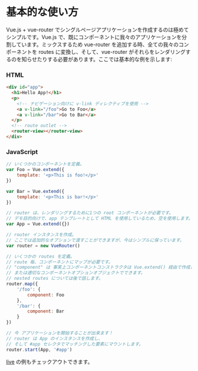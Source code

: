 # 基本的な使い方

Vue.js + vue-router でシングルページアプリケーションを作成するのは極めてシンプルです。Vue.js で、既にコンポーネントに我々のアプリケーションを分割しています。ミックスするため vue-router を追加する時、全ての我々のコンポーネントを routes に変換し、そして、vue-router がそれらをレンダリングするのを知らせたりする必要があります。ここでは基本的な例を示します:

### HTML

``` html
<div id="app">
  <h1>Hello App!</h1>
  <p>
    <!-- ナビゲーション向けに v-link ディレクティブを使用 -->
    <a v-link="/foo">Go to Foo</a>
    <a v-link="/bar">Go to Bar</a>
  </p>
  <!-- route outlet -->
  <router-view></router-view>
</div>
```

### JavaScript

``` js
// いくつかのコンポーネントを定義。
var Foo = Vue.extend({
    template: '<p>This is foo!</p>'
})

var Bar = Vue.extend({
    template: '<p>This is bar!</p>'
})

// router は、レンダリングするために1つの root コンポーネントが必要です。
// デモ目的向けで、app テンプレートとして HTML を使用しているため、空を使用します。
var App = Vue.extend({})

// router インスタンスを作成。
// ここでは追加的なオプションで渡すことができますが、今はシンプルに保っています。
var router = new VueRouter()

// いくつかの routes を定義。
// route 毎、コンポーネントにマップが必要です。
// "component" は 事実上コンポーネントコンストラクタは Vue.extend() 経由で作成されるか、
// または適切なコンポーネントオプションオブジェクトでできます。
// nested routes については後で話します。
router.map({
    '/foo': {
        component: Foo
    },
    '/bar': {
        component: Bar
    }
})

// 今 アプリケーションを開始することが出来ます！
// router は App のインスタンスを作成し、
// そして #app セレクタでマッチングした要素にマウントします。
router.start(App, '#app')
```

[live](http://jsfiddle.net/yyx990803/xyu276sa/) の例もチェックアウトできます。
